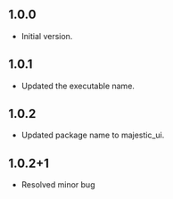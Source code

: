 ## 1.0.0

- Initial version.

## 1.0.1

- Updated the executable name.

## 1.0.2

- Updated package name to majestic_ui.

## 1.0.2+1

- Resolved minor bug
